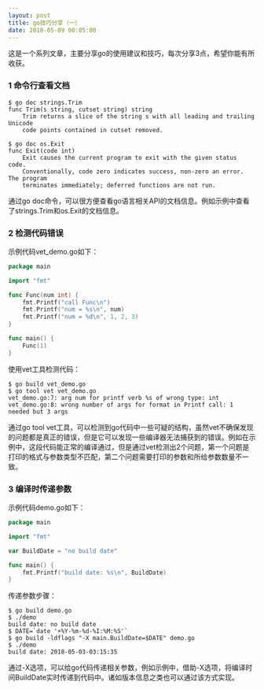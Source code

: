 ```yaml
---
layout: post
title: go技巧分享（一）
date: 2018-05-09 00:05:00
---
```


这是一个系列文章，主要分享go的使用建议和技巧，每次分享3点，希望你能有所收获。

### 1 命令行查看文档

```
$ go doc strings.Trim
func Trim(s string, cutset string) string
    Trim returns a slice of the string s with all leading and trailing Unicode
    code points contained in cutset removed.

$ go doc os.Exit
func Exit(code int)
    Exit causes the current program to exit with the given status code.
    Conventionally, code zero indicates success, non-zero an error. The program
    terminates immediately; deferred functions are not run.

```

通过go doc命令，可以很方便查看go语言相关API的文档信息。例如示例中查看了strings.Trim和os.Exit的文档信息。

### 2 检测代码错误

示例代码vet_demo.go如下：

```go
package main

import "fmt"

func Func(num int) {
    fmt.Printf("call Func\n")
    fmt.Printf("num = %s\n", num)
    fmt.Printf("num = %d\n", 1, 2, 3)
}

func main() {
    Func(1)
}
```

使用vet工具检测代码：

```
$ go build vet_demo.go
$ go tool vet vet_demo.go
vet_demo.go:7: arg num for printf verb %s of wrong type: int
vet_demo.go:8: wrong number of args for format in Printf call: 1 needed but 3 args
```

通过go tool vet工具，可以检测到go代码中一些可疑的结构，虽然vet不确保发现的问题都是真正的错误，但是它可以发现一些编译器无法捕获到的错误。例如在示例中，这段代码能正常的编译通过，但是通过vet检测出2个问题，第一个问题是打印的格式与参数类型不匹配，第二个问题需要打印的参数和所给参数数量不一致。

### 3 编译时传递参数

示例代码demo.go如下：

```go
package main

import "fmt"

var BuildDate = "no build date"

func main() {
    fmt.Printf("build date: %s\n", BuildDate)
}
```

传递参数步骤：

```
$ go build demo.go
$ ./demo
build date: no build date
$ DATE=`date '+%Y-%m-%d-%I:%M:%S'`
$ go build -ldflags "-X main.BuildDate=$DATE" demo.go
$ ./demo
build date: 2018-05-03-03:15:35
```

通过-X选项，可以给go代码传递相关参数，例如示例中，借助-X选项，将编译时间BuildDate实时传递到代码中。诸如版本信息之类也可以通过该方式实现。



